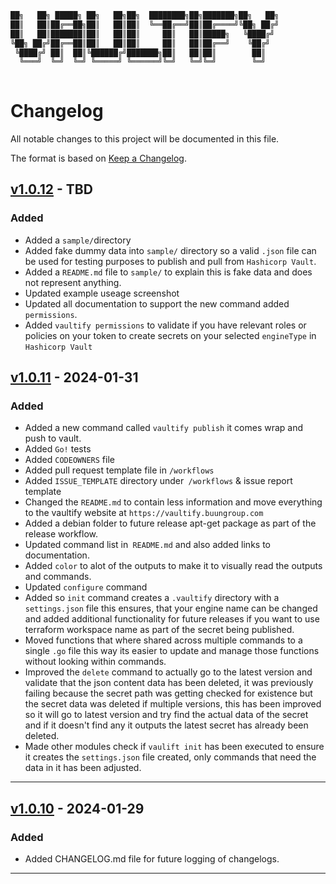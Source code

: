 <!-- // ########################################################################################
// # ██████╗ ██╗   ██╗██╗   ██╗███╗   ██╗     ██████╗ ██████╗  ██████╗ ██╗   ██╗██████╗   #
// # ██╔══██╗██║   ██║██║   ██║████╗  ██║    ██╔════╝ ██╔══██╗██╔═══██╗██║   ██║██╔══██╗  #
// # ██████╔╝██║   ██║██║   ██║██╔██╗ ██║    ██║  ███╗██████╔╝██║   ██║██║   ██║██████╔╝  #
// # ██╔══██╗██║   ██║██║   ██║██║╚██╗██║    ██║   ██║██╔══██╗██║   ██║██║   ██║██╔═══╝   #
// # ██████╔╝╚██████╔╝╚██████╔╝██║ ╚████║    ╚██████╔╝██║  ██║╚██████╔╝╚██████╔╝██║       #
// # ╚═════╝  ╚═════╝  ╚═════╝ ╚═╝  ╚═══╝     ╚═════╝ ╚═╝  ╚═╝ ╚═════╝  ╚═════╝ ╚═╝       #
// # Author: Sacha Roussakis-Notter														                            #
// # Project: Vaultify																	                                  #
// # Description: Easily push, pull and encrypt tofu and terraform statefiles from Vault. #
// ######################################################################################## -->

```bash
██╗   ██╗ █████╗ ██╗   ██╗██╗  ████████╗██╗███████╗██╗   ██╗
██║   ██║██╔══██╗██║   ██║██║  ╚══██╔══╝██║██╔════╝╚██╗ ██╔╝
██║   ██║███████║██║   ██║██║     ██║   ██║█████╗   ╚████╔╝ 
╚██╗ ██╔╝██╔══██║██║   ██║██║     ██║   ██║██╔══╝    ╚██╔╝  
 ╚████╔╝ ██║  ██║╚██████╔╝███████╗██║   ██║██║        ██║   
  ╚═══╝  ╚═╝  ╚═╝ ╚═════╝ ╚══════╝╚═╝   ╚═╝╚═╝        ╚═╝   
                                                            
```

# Changelog

All notable changes to this project will be documented in this file.

The format is based on [Keep a Changelog](https://keepachangelog.com/en/1.0.0/).


## [v1.0.12]([diff][1.0.11]) - TBD

### Added

- Added a `sample/`directory
- Added fake dummy data into `sample/` directory so a valid `.json` file can be used for testing purposes to publish and pull from `Hashicorp Vault`.
- Added a `README.md` file to `sample/` to explain this is fake data and does not represent anything.
- Updated example useage screenshot
- Updated all documentation to support the new command added `permissions`.
- Added `vaultify permissions` to validate if you have relevant roles or policies on your token to create secrets on your selected `engineType` in `Hashicorp Vault`

## [v1.0.11]([diff][1.0.10]) - 2024-01-31

### Added

- Added a new command called `vaultify publish` it comes wrap and push to vault.
- Added `Go!` tests
- Added `CODEOWNERS` file
- Added pull request template file in `/workflows`
- Added `ISSUE_TEMPLATE` directory under` /workflows` & issue report template
- Changed the `README.md` to contain less information and move everything to the vaultify website at `https://vaultify.buungroup.com`
- Added a debian folder to future release apt-get package as part of the release workflow.
- Updated command list in` README.md` and also added links to documentation.
- Added `color` to alot of the outputs to make it to visually read the outputs and commands.
- Updated `configure` command
- Added so `init` command creates a `.vaultify` directory with a `settings.json` file this ensures, that your engine name can be changed and added additional functionality for future releases if you want to use terraform workspace name as part of the secret being published.
- Moved functions that where shared across multiple commands to a single `.go` file this way its easier to update and manage those functions without looking within commands.
- Improved the `delete` command to actually go to the latest version and validate that the json content data has been deleted, it was previously failing because the secret path was getting checked for existence but the secret data was deleted if multiple versions, this has been improved so it will go to latest version and try find the actual data of the secret and if it doesn't find any it outputs the latest secret has already been deleted.
- Made other modules check if `vaulift init` has been executed to ensure it creates the `settings.json` file created, only commands that need the data in it has been adjusted.

---

## [v1.0.10]([diff][1.0.9]) - 2024-01-29

### Added

- Added CHANGELOG.md file for future logging of changelogs.

---